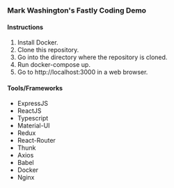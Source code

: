 ### Mark Washington&apos;s Fastly Coding Demo

#### Instructions

1. Install Docker.
2. Clone this repository.
3. Go into the directory where the repository is cloned.
4. Run docker-compose up.
5. Go to http://localhost:3000 in a web browser.

#### Tools/Frameworks

* ExpressJS
* ReactJS
* Typescript
* Material-UI
* Redux
* React-Router
* Thunk
* Axios
* Babel
* Docker
* Nginx
